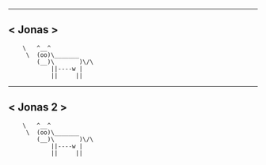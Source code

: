  _______ 
< Jonas >
 ------- 
        \   ^__^
         \  (oo)\_______
            (__)\       )\/\
                ||----w |
                ||     ||
 _________ 
< Jonas 2 >
 --------- 
        \   ^__^
         \  (oo)\_______
            (__)\       )\/\
                ||----w |
                ||     ||
